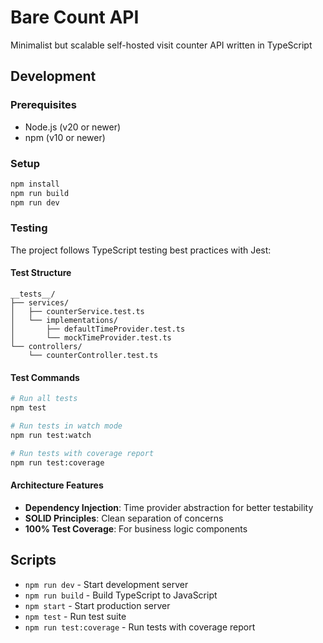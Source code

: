 # Bare Count API

Minimalist but scalable self-hosted visit counter API written in TypeScript

## Development

### Prerequisites
- Node.js (v20 or newer)
- npm (v10 or newer)

### Setup
```bash
npm install
npm run build
npm run dev
```

### Testing

The project follows TypeScript testing best practices with Jest:

#### Test Structure
```
__tests__/
├── services/
│   ├── counterService.test.ts
│   └── implementations/
│       ├── defaultTimeProvider.test.ts
│       └── mockTimeProvider.test.ts
└── controllers/
    └── counterController.test.ts
```

#### Test Commands
```bash
# Run all tests
npm test

# Run tests in watch mode
npm run test:watch

# Run tests with coverage report
npm run test:coverage
```

#### Architecture Features
- **Dependency Injection**: Time provider abstraction for better testability
- **SOLID Principles**: Clean separation of concerns
- **100% Test Coverage**: For business logic components

## Scripts

- `npm run dev` - Start development server
- `npm run build` - Build TypeScript to JavaScript
- `npm start` - Start production server
- `npm test` - Run test suite
- `npm run test:coverage` - Run tests with coverage report 
